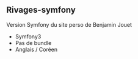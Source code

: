 ## Rivages-symfony

Version Symfony du site perso de Benjamin Jouet
- Symfony3
- Pas de bundle
- Anglais / Coréen
